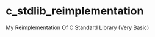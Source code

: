 <!--
SPDX-FileCopyrightText: 2024 Integral <integral@member.fsf.org>

SPDX-License-Identifier: GPL-3.0-or-later
-->

# c_stdlib_reimplementation
My Reimplementation Of C Standard Library (Very Basic)
